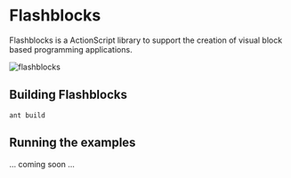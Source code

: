 # Flashblocks

Flashblocks is a ActionScript library to support the creation of visual block based programming applications.

![flashblocks](https://raw.github.com/trun/flashblocks/master/static/flashblocks.png)

## Building Flashblocks

```
ant build
```

## Running the examples

... coming soon ...
